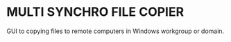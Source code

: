 # MULTI SYNCHRO FILE COPIER

GUI to copying files to remote computers in Windows workgroup or domain.
